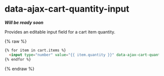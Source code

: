 # data-ajax-cart-quantity-input

**_Will be ready soon_**

Provides an editable input field for a cart item quantity.

{% raw %}
```html
{% for item in cart.items %}
  <input type="number" value="{{ item.quantity }}" data-ajax-cart-quantity-input="{{ item.key }}" />
{% endfor %}
```
{% endraw %}
